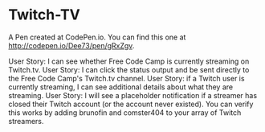 # Twitch-TV
A Pen created at CodePen.io. You can find this one at http://codepen.io/Dee73/pen/gRxZgv.

 User Story: I can see whether Free Code Camp is currently streaming on Twitch.tv.
User Story: I can click the status output and be sent directly to the Free Code Camp's Twitch.tv channel.
User Story: if a Twitch user is currently streaming, I can see additional details about what they are streaming.
User Story: I will see a placeholder notification if a streamer has closed their Twitch account (or the account never existed). You can verify this works by adding brunofin and comster404 to your array of Twitch streamers.
